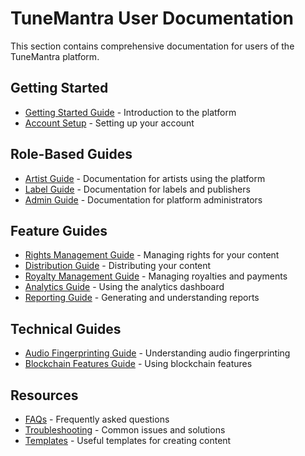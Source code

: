 # TuneMantra User Documentation

This section contains comprehensive documentation for users of the TuneMantra platform.

## Getting Started

- [Getting Started Guide](getting-started.md) - Introduction to the platform
- [Account Setup](account-settings-guide.md) - Setting up your account

## Role-Based Guides

- [Artist Guide](artist-guide.md) - Documentation for artists using the platform
- [Label Guide](label-guide.md) - Documentation for labels and publishers
- [Admin Guide](administration-guide.md) - Documentation for platform administrators

## Feature Guides

- [Rights Management Guide](rights-management-guide.md) - Managing rights for your content
- [Distribution Guide](distribution-guide.md) - Distributing your content
- [Royalty Management Guide](royalty-management-guide.md) - Managing royalties and payments
- [Analytics Guide](analytics-guide.md) - Using the analytics dashboard
- [Reporting Guide](reporting-guide.md) - Generating and understanding reports

## Technical Guides

- [Audio Fingerprinting Guide](audio-fingerprinting-guide.md) - Understanding audio fingerprinting
- [Blockchain Features Guide](blockchain-features-guide.md) - Using blockchain features

## Resources

- [FAQs](resources/faqs.md) - Frequently asked questions
- [Troubleshooting](resources/troubleshooting.md) - Common issues and solutions
- [Templates](resources/templates.md) - Useful templates for creating content